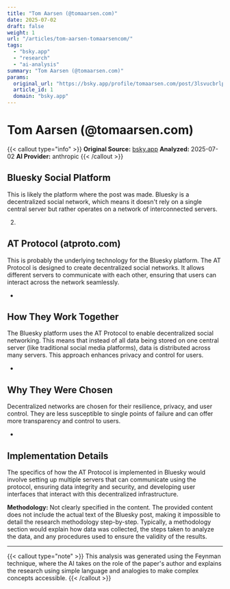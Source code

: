 ```yaml
---
title: "Tom Aarsen (@tomaarsen.com)"
date: 2025-07-02
draft: false
weight: 1
url: "/articles/tom-aarsen-tomaarsencom/"
tags:
  - "bsky.app"
  - "research"
  - "ai-analysis"
summary: "Tom Aarsen (@tomaarsen.com)"
params:
  original_url: "https://bsky.app/profile/tomaarsen.com/post/3lsvucbrlpk24"
  article_id: 1
  domain: "bsky.app"
---
```


# Tom Aarsen (@tomaarsen.com)

{{< callout type="info" >}}
**Original Source:** [bsky.app](https://bsky.app/profile/tomaarsen.com/post/3lsvucbrlpk24)
**Analyzed:** 2025-07-02
**AI Provider:** anthropic
{{< /callout >}}

## Bluesky Social Platform

This is likely the platform where the post was made. Bluesky is a decentralized social network, which means it doesn't rely on a single central server but rather operates on a network of interconnected servers.

2.

## AT Protocol (atproto.com)

This is probably the underlying technology for the Bluesky platform. The AT Protocol is designed to create decentralized social networks. It allows different servers to communicate with each other, ensuring that users can interact across the network seamlessly.

   -

## How They Work Together

The Bluesky platform uses the AT Protocol to enable decentralized social networking. This means that instead of all data being stored on one central server (like traditional social media platforms), data is distributed across many servers. This approach enhances privacy and control for users.

   -

## Why They Were Chosen

Decentralized networks are chosen for their resilience, privacy, and user control. They are less susceptible to single points of failure and can offer more transparency and control to users.

   -

## Implementation Details

The specifics of how the AT Protocol is implemented in Bluesky would involve setting up multiple servers that can communicate using the protocol, ensuring data integrity and security, and developing user interfaces that interact with this decentralized infrastructure.

**Methodology:** Not clearly specified in the content. The provided content does not include the actual text of the Bluesky post, making it impossible to detail the research methodology step-by-step. Typically, a methodology section would explain how data was collected, the steps taken to analyze the data, and any procedures used to ensure the validity of the results.


---

{{< callout type="note" >}}
This analysis was generated using the Feynman technique, where the AI takes on the role of the paper's author and explains the research using simple language and analogies to make complex concepts accessible.
{{< /callout >}}
